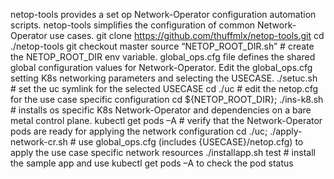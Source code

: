 netop-tools provides a set op Network-Operator configuration automation scripts.
netop-tools simplifies the configuration of common Network-Operator use cases.
git clone https://github.com/thuffmlx/netop-tools.git
cd ./netop-tools
git checkout master
source “NETOP_ROOT_DIR.sh”                   # create the NETOP_ROOT_DIR env variable.
global_ops.cfg file defines the shared global configuration values for Network-Operator.
Edit the global_ops.cfg setting K8s networking parameters and selecting the USECASE.
./setuc.sh                                   # set the uc symlink for the selected USECASE
cd ./uc                                      # edit the netop.cfg for the use case specific configuration
cd ${NETOP_ROOT_DIR}; ./ins-k8.sh            # installs os specific K8s Network-Operator and dependencies on a bare metal control plane.
kubectl get pods –A                          # verify that the Network-Operator pods are ready for applying the network configuration
cd ./uc; ./apply-network-cr.sh               # use global_ops.cfg (includes {USECASE}/netop.cfg) to apply the use case specific network resources
./installapp.sh test                         # install the sample app and use kubectl get pods –A to check the pod status
